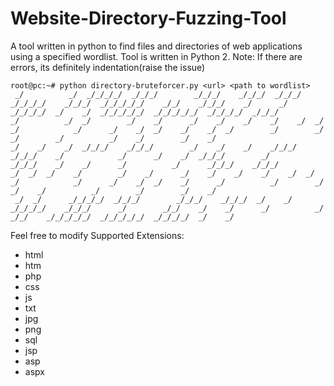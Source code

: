 # Website-Directory-Fuzzing-Tool
 A tool written in python to find files and directories of web applications using a specified wordlist.
 Tool is written in Python 2.
 Note: If there are errors, its definitely indentation(raise the issue)
 
 ```console
 root@pc:~# python directory-bruteforcer.py <url> <path to wordlist>
  _/          _/  _/_/_/_/  _/_/_/        _/_/_/    _/_/_/  _/_/_/    _/_/_/_/    _/_/_/  _/_/_/_/_/    _/_/    _/_/_/    _/      _/      _/_/_/_/  _/    _/  _/_/_/_/_/  _/_/_/_/_/  _/_/_/_/  _/_/_/    
 _/          _/  _/        _/    _/      _/    _/    _/    _/    _/  _/        _/            _/      _/    _/  _/    _/    _/  _/        _/        _/    _/        _/          _/    _/        _/    _/   
_/    _/    _/  _/_/_/    _/_/_/        _/    _/    _/    _/_/_/    _/_/_/    _/            _/      _/    _/  _/_/_/        _/          _/_/_/    _/    _/      _/          _/      _/_/_/    _/_/_/      
 _/  _/  _/    _/        _/    _/      _/    _/    _/    _/    _/  _/        _/            _/      _/    _/  _/    _/      _/          _/        _/    _/    _/          _/        _/        _/    _/     
  _/  _/      _/_/_/_/  _/_/_/        _/_/_/    _/_/_/  _/    _/  _/_/_/_/    _/_/_/      _/        _/_/    _/    _/      _/          _/          _/_/    _/_/_/_/_/  _/_/_/_/_/  _/_/_/_/  _/    _/ 
 
 ```
Feel free to modify
 Supported Extensions:
 * html
 * htm
 * php
 * css
 * js
 * txt
 * jpg
 * png
  * sql
  * jsp
  *  asp
  * aspx
 
 

 
